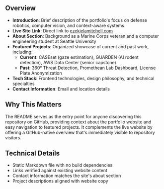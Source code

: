 ## Overview

- **Introduction**: Brief description of the portfolio's focus on defense robotics, computer vision, and context-aware systems
- **Live Site Link**: Direct link to [ezekielamitchell.com](https://ezekielamitchell.com)
- **About Section**: Background as a Marine Corps veteran and a computer engineering student at Seattle University
- **Featured Projects**: Organized showcase of current and past work, including:
  - **Current**: CASEset (gaze estimation), GUARDEN (AI rodent detection), AWS Data Center (senior capstone)
  - **Past**: 360° Threat Detection, Promethean Lab Dashboard, License Plate Anonymization
- **Tech Stack**: Frontend technologies, design philosophy, and technical specialties
- **Contact Information**: Email and location details

## Why This Matters

The README serves as the entry point for anyone discovering this repository on GitHub, providing context about the portfolio website and easy navigation to featured projects. It complements the live website by offering a GitHub-native overview that's immediately visible to repository visitors.

## Technical Details

- Static Markdown file with no build dependencies
- Links verified against existing website content
- Contact information matches the site's about section
- Project descriptions aligned with website copy
